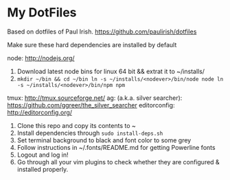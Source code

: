 My DotFiles
========

Based on dotfiles of Paul Irish. https://github.com/paulirish/dotfiles

Make sure these hard dependencies are installed by default

node: http://nodejs.org/
1. Download latest node bins for linux 64 bit && extrat it to ~/installs/<nodever>
2. `
mkdir ~/bin && cd ~/bin
ln -s ~/installs/<nodever>/bin/node node
ln -s ~/installs/<nodever>/bin/npm npm
`

tmux: http://tmux.sourceforge.net/
ag: (a.k.a. silver searcher): https://github.com/ggreer/the_silver_searcher
editorconfig: http://editorconfig.org/

1. Clone this repo and copy its contents to ~
2. Install dependencies through `sudo install-deps.sh`
3. Set terminal background to black and font color to some grey
4. Follow instructions in ~/.fonts/README.md for getting Powerline fonts
5. Logout and log in!
6. Go through all your vim plugins to check whether they are configured & installed properly.
